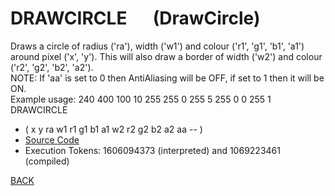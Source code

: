 # DRAWCIRCLE &emsp; (DrawCircle)
Draws a circle of radius ('ra'), width ('w1') and colour ('r1', 'g1', 'b1', 'a1') around pixel ('x', 'y'). This will also draw a border of width ('w2') and colour ('r2', 'g2', 'b2', 'a2').<br/>NOTE: If 'aa' is set to 0 then AntiAliasing will be OFF, if set to 1 then it will be ON.<br/>Example usage: 240 400 100 10 255 255 0 255 5 255 0 0 255 1 DRAWCIRCLE
* ( x y ra w1 r1 g1 b1 a1 w2 r2 g2 b2 a2 aa -- )
* [Source Code](../words/graphics/DrawCircle.cs)
* Execution Tokens: 1606094373 (interpreted) and 1069223461 (compiled)


[BACK](builtins.md#DrawCircle)
